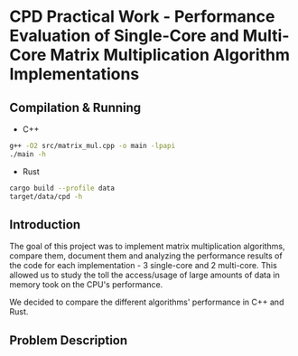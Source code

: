 # CPD Practical Work - Performance Evaluation of Single-Core and Multi-Core Matrix Multiplication Algorithm Implementations

## Compilation & Running

- C++
```sh
g++ -O2 src/matrix_mul.cpp -o main -lpapi
./main -h
```

- Rust
```sh
cargo build --profile data
target/data/cpd -h
```

## Introduction

The goal of this project was to implement matrix multiplication algorithms, compare them, document them and analyzing the performance results of the code for each implementation - 3 single-core and 2 multi-core. This allowed us to study the toll the access/usage of large amounts of data in memory took on the CPU's performance.

We decided to compare the different algorithms' performance in C++ and Rust.

## Problem Description

